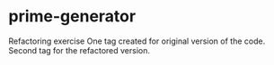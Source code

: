 # prime-generator
Refactoring exercise
One tag created for original version of the code.
Second tag for the refactored version.
